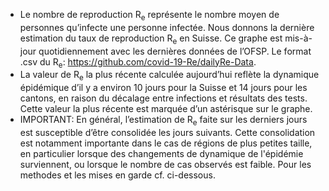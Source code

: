 - Le nombre de reproduction R<sub>e</sub> représente le nombre moyen de personnes qu’infecte une personne infectée. Nous donnons la dernière estimation du taux de reproduction R<sub>e</sub> en Suisse. Ce graphe est mis-à-jour quotidiennement avec les dernières données de l’OFSP. Le format .csv du R<sub>e</sub>: https://github.com/covid-19-Re/dailyRe-Data.
- La valeur de R<sub>e</sub> la plus récente calculée aujourd’hui reflète la dynamique épidémique d’il y a environ 10 jours pour la Suisse et 14 jours pour les cantons, en raison du décalage entre infections et résultats des tests. Cette valeur la plus récente est marquée d’un astérisque sur le graphe.
- IMPORTANT: En général, l’estimation de R<sub>e</sub> faite sur les derniers jours est susceptible d’être consolidée les jours suivants. Cette consolidation est notamment importante dans le cas de régions de plus petites taille, en particulier lorsque des changements de dynamique de l'épidémie surviennent, ou lorsque le nombre de cas observés est faible. Pour les methodes et les mises en garde cf. ci-dessous.


